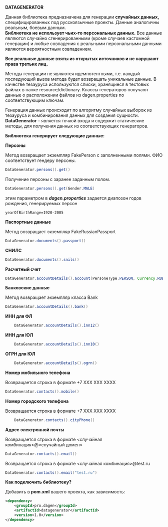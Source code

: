 **DATAGENERATOR**

Данная библиотека предназначена для генерации **случайных данных,** специфицированных под русскоязычные проекты. Данные аналогичны реальным, боевым данным.  
**Библиотека не использует чьих-то персональных данных.** Все данные являются случайно сгенерированными (кроме случаев кастомной генерации) и любые совпадения с реальными персональными данными являются вероятностным совпадением.

**Все реальные данные взяты из открытых источников и не нарушают права третьих лиц.**

Методы генерации не являются идемпотентными, т.е. каждый последующий вызов метода будет возвращать уникальные данные.
В качестве тезауруса используются списки, хранящиеся в тестовых файлах в папке resource/dictionary. Классы генераторов получают данные о расположении файлов из dagen.properties по соответствующим ключам.

Генерация данных происходит по алгоритму случайных выборок из тезауруса и комбинирования данных для создания сущности.
**DataGenerator** – является точкой входа и содержит статические методы, для получения данных из соответствующих генераторов.

**Библиотека генерирует следующие данные:**

**Персоны**

Метод возвращает экземпляр FakePerson с заполненными полями. ФИО соответствует гендеру персоны.

```java
DataGenerator.persons().get() 
```

Получение персоны с заранее заданным полом.

```java
DataGenerator.persons().get(Gender.MALE)
```
этим параметром в _**dagen.properties**_ задается диапозон годов рождения, генерируемых персон

```properties
yearOfBirthRange=1920-2005
  ```

**Паспортные данные**

Метод возвращает экземпляр FakeRussianPassport

```java
DataGenerator.documents().passport()
```

**СНИЛС**
```java
DataGenerator.documents().snils()
```


**Расчетный счет**
```java
DataGenerator.accountDetails().account(PersoneType.PERSON, Currency.RUB, ProfileType.COMMERCIAL, DataGenerator.accountDetails().bank())
```

**Банковские данные**

Метод возвращает экземпляр класса Bank

```java
DataGenerator.accountDetails().bank()
```

**ИНН для ФЛ**
```java
    DataGenerator.accountDetails().inn12()
```


**ИНН для ЮЛ**
```java
    DataGenerator.accountDetails().inn10()
```


**ОГРН для ЮЛ**
```java
    DataGenerator.accountDetails().ogrn()
```

**Номер мобильного телефона**

Возвращается строка в формате +7 XXX XXX XXXX
```java
DataGenerator.contacts().mobile()
```

**Номер городского телефона**

Возвращается строка в формате +7 XXX XXX XXXX

```java
    DataGenerator.contacts().cityPhone()
```

**Адрес электронной почты**

Возвращается строка в формате <случайная комбинация>@<случайный домен>
```java
DataGenerator.contacts().email()
```
Возвращается строка в формате <случайная комбинация>@test.ru
```java
DataGenerator.contacts().email("test.ru")
```


**Как подключить библиотеку?**

Добавить в **pom.xml** вашего проекта, как зависимость:

```xml
<dependency>
    <groupId>pro.dagen</groupId>
    <artifactId>datagenerator</artifactId>        
    <version>1.0</version>    
</dependency>


```




